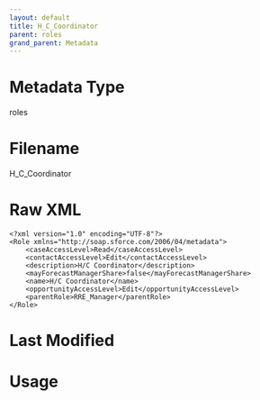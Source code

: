 ```yaml
---
layout: default
title: H_C_Coordinator
parent: roles
grand_parent: Metadata
---
```

# Metadata Type
roles


# Filename 
H_C_Coordinator


# Raw XML
```
<?xml version="1.0" encoding="UTF-8"?>
<Role xmlns="http://soap.sforce.com/2006/04/metadata">
    <caseAccessLevel>Read</caseAccessLevel>
    <contactAccessLevel>Edit</contactAccessLevel>
    <description>H/C Coordinator</description>
    <mayForecastManagerShare>false</mayForecastManagerShare>
    <name>H/C Coordinator</name>
    <opportunityAccessLevel>Edit</opportunityAccessLevel>
    <parentRole>RRE_Manager</parentRole>
</Role>
```


# Last Modified


# Usage
